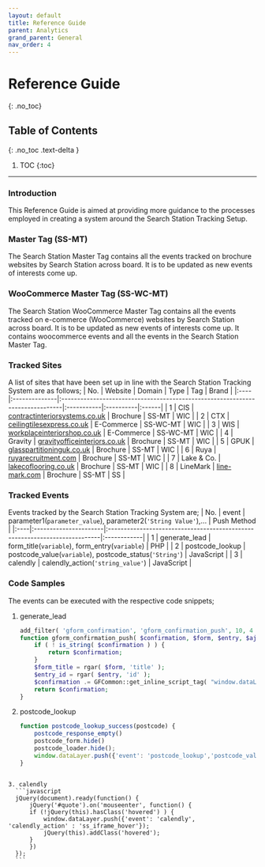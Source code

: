 ```yaml
---
layout: default
title: Reference Guide
parent: Analytics
grand_parent: General
nav_order: 4
---
```


# Reference Guide
{: .no_toc}

## Table of Contents
{: .no_toc .text-delta }

1. TOC
{:toc}
---

### Introduction
This Reference Guide is aimed at providing more guidance to the processes employed in creating a system around the Search Station Tracking Setup. 

### Master Tag (SS-MT)
The Search Station Master Tag contains all the events tracked on brochure websites by Search Station across board. It is to be updated as new events of interests come up. 

### WooCommerce Master Tag (SS-WC-MT)
The Search Station WooCommerce Master Tag contains all the events tracked on e-commerce (WooCommerce) websites by Search Station across board. It is to be updated as new events of interests come up. It contains woocommerce events and all the events in the Search Station Master Tag.

### Tracked Sites
A list of sites that have been set up in line with the Search Station Tracking System are as follows; 
| No. | Website       | Domain                                                                        | Type       | Tag       | Brand |
|:----|:--------------|:------------------------------------------------------------------------------|:-----------|:----------|:------|
|  1  | CIS           | [contractinteriorsystems.co.uk](https://www.contractinteriorsystems.co.uk/)   | Brochure   | SS-MT     |  WIC  |
|  2  | CTX           | [ceilingtilesexpress.co.uk](https://ceilingtilesexpress.co.uk/)               | E-Commerce | SS-WC-MT  |  WIC  |
|  3  | WIS           | [workplaceinteriorshop.co.uk](https://workplaceinteriorshop.co.uk/)           | E-Commerce | SS-WC-MT  |  WIC  |
|  4  | Gravity       | [gravityofficeinteriors.co.uk](https://www.gravityofficeinteriors.co.uk/)     | Brochure   | SS-MT     |  WIC  |
|  5  | GPUK          | [glasspartitioninguk.co.uk](https://www.glasspartitioninguk.co.uk/)           | Brochure   | SS-MT     |  WIC  |
|  6  | Ruya          | [ruyarecruitment.com](https://ruyarecruitment.com/)                           | Brochure   | SS-MT     |  WIC  |
|  7  | Lake & Co.    | [lakecoflooring.co.uk](https://lakecoflooring.co.uk/)                         | Brochure   | SS-MT     |  WIC  |
|  8  | LineMark      | [line-mark.com](https://www.line-mark.com/)                                   | Brochure   | SS-MT     |  SS   |

### Tracked Events
Events tracked by the Search Station Tracking System are;
| No. | event                 | parameter1(`parameter_value`), parameter2(`'String Value'`),...            | Push Method |
|:----|:----------------------|:---------------------------------------------------------------------------|:------------|
|  1  | generate_lead         | form_title(`variable`), form_entry(`variable`)                             | PHP         |
|  2  | postcode_lookup       | postcode_value(`variable`), postcode_status(`'String'`)                    | JavaScript  |
|  3  | calendly              | calendly_action(`'string_value'`)                                          | JavaScript  |

### Code Samples
The events can be executed with the respective code snippets;
1. generate_lead
    ```php
    add_filter( 'gform_confirmation', 'gform_confirmation_push', 10, 4 );
    function gform_confirmation_push( $confirmation, $form, $entry, $ajax ) {
        if ( ! is_string( $confirmation ) ) {
            return $confirmation;
        }
        $form_title = rgar( $form, 'title' );
        $entry_id = rgar( $entry, 'id' );
        $confirmation .= GFCommon::get_inline_script_tag( "window.dataLayer.push({'event': 'generate_lead','form_title': '$form_title', 'form_entry' : ".$entry_id."});" );
        return $confirmation;
    }
    ```

2. postcode_lookup
    ```javascript
    function postcode_lookup_success(postcode) {
        postcode_response_empty()
        postcode_form.hide()
        postcode_loader.hide();
        window.dataLayer.push({'event': 'postcode_lookup','postcode_value': postcode, 'postcode_status' : 'Found'});
    }
  ```

3. calendly
    ```javascript
    jQuery(document).ready(function() {
        jQuery('#quote').on('mouseenter', function() {
        if (!jQuery(this).hasClass('hovered') ) {
            window.dataLayer.push({'event': 'calendly', 'calendly_action' : 'ss_iframe_hover'});
            jQuery(this).addClass('hovered');
        }
        })
    });
    ```